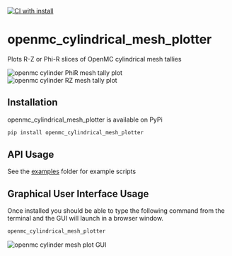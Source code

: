 [![CI with install](https://github.com/fusion-energy/openmc_cylindrical_mesh_plotter/actions/workflows/ci_with_install.yml/badge.svg)](https://github.com/fusion-energy/openmc_cylindrical_mesh_plotter/actions/workflows/ci_with_install.yml)

# openmc_cylindrical_mesh_plotter

Plots R-Z or Phi-R slices of OpenMC cylindrical mesh tallies


![openmc cylinder PhiR mesh tally plot](https://user-images.githubusercontent.com/8583900/227660135-8ac2eb69-829c-4788-ae02-f9e4b1465aa6.png)
![openmc cylinder RZ mesh tally plot](https://user-images.githubusercontent.com/8583900/227660142-99bcb264-57f8-47d6-b9ff-d211645fe185.png)



## Installation

openmc_cylindrical_mesh_plotter is available on PyPi

```bash
pip install openmc_cylindrical_mesh_plotter
```

## API Usage

See the [examples](https://github.com/fusion-energy/openmc_cylindrical_mesh_plotter/tree/main/examples) folder for example scripts

## Graphical User Interface Usage

Once installed you should be able to type the following command from the terminal and the GUI will launch in a browser window.

```bash
openmc_cylindrical_mesh_plotter
```

![openmc cylinder mesh plot GUI](https://user-images.githubusercontent.com/8583900/228016577-d5d9f541-1b4d-4d9b-a207-f3f1d08e27a8.gif)
